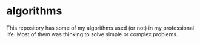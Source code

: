 algorithms
==========

This repository has some of my algorithms used (or not) in my professional life. Most of them was thinking to solve simple or complex problems.
